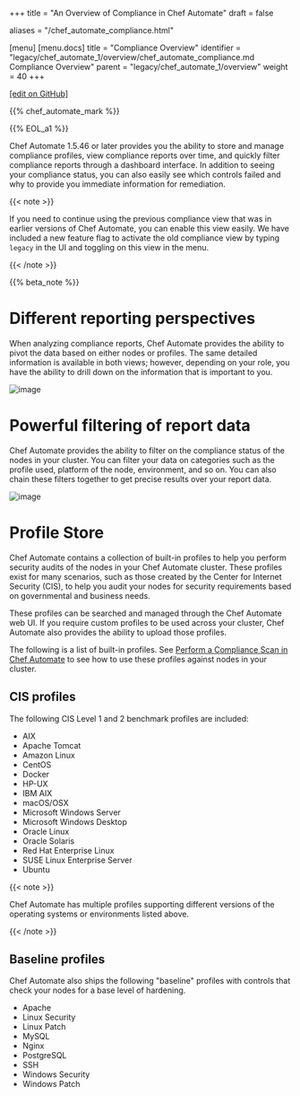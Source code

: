 +++
title = "An Overview of Compliance in Chef Automate"
draft = false

aliases = "/chef_automate_compliance.html"

[menu]
  [menu.docs]
    title = "Compliance Overview"
    identifier = "legacy/chef_automate_1/overview/chef_automate_compliance.md Compliance Overview"
    parent = "legacy/chef_automate_1/overview"
    weight = 40
+++    

[\[edit on
GitHub\]](https://github.com/chef/chef-web-docs/blob/master/chef_master/source/chef_automate_compliance.html)

<meta name="robots" content="noindex">

{{% chef_automate_mark %}}

{{% EOL_a1 %}}

Chef Automate 1.5.46 or later provides you the ability to store and
manage compliance profiles, view compliance reports over time, and
quickly filter compliance reports through a dashboard interface. In
addition to seeing your compliance status, you can also easily see which
controls failed and why to provide you immediate information for
remediation.

{{< note >}}

If you need to continue using the previous compliance view that was in
earlier versions of Chef Automate, you can enable this view easily. We
have included a new feature flag to activate the old compliance view by
typing `legacy` in the UI and toggling on this view in the menu.

{{< /note >}}

{{% beta_note %}}

Different reporting perspectives
================================

When analyzing compliance reports, Chef Automate provides the ability to
pivot the data based on either nodes or profiles. The same detailed
information is available in both views; however, depending on your role,
you have the ability to drill down on the information that is important
to you.

![image](/images/automate_compliance_overview_profile.png)

Powerful filtering of report data
=================================

Chef Automate provides the ability to filter on the compliance status of
the nodes in your cluster. You can filter your data on categories such
as the profile used, platform of the node, environment, and so on. You
can also chain these filters together to get precise results over your
report data.

![image](/images/automate_compliance_filter.png)

Profile Store
=============

Chef Automate contains a collection of built-in profiles to help you
perform security audits of the nodes in your Chef Automate cluster.
These profiles exist for many scenarios, such as those created by the
Center for Internet Security (CIS), to help you audit your nodes for
security requirements based on governmental and business needs.

These profiles can be searched and managed through the Chef Automate web
UI. If you require custom profiles to be used across your cluster, Chef
Automate also provides the ability to upload those profiles.

The following is a list of built-in profiles. See [Perform a Compliance
Scan in Chef Automate](/perform_compliance_scan/) to see how to use
these profiles against nodes in your cluster.

CIS profiles
------------

The following CIS Level 1 and 2 benchmark profiles are included:

-   AIX
-   Apache Tomcat
-   Amazon Linux
-   CentOS
-   Docker
-   HP-UX
-   IBM AIX
-   macOS/OSX
-   Microsoft Windows Server
-   Microsoft Windows Desktop
-   Oracle Linux
-   Oracle Solaris
-   Red Hat Enterprise Linux
-   SUSE Linux Enterprise Server
-   Ubuntu

{{< note >}}

Chef Automate has multiple profiles supporting different versions of the
operating systems or environments listed above.

{{< /note >}}

Baseline profiles
-----------------

Chef Automate also ships the following "baseline" profiles with controls
that check your nodes for a base level of hardening.

-   Apache
-   Linux Security
-   Linux Patch
-   MySQL
-   Nginx
-   PostgreSQL
-   SSH
-   Windows Security
-   Windows Patch
